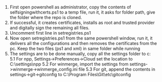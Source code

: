 1. First open powershell as administrator, copy the contents of selfsigningwithcerts.ps1 to a temp file, run it, it asks for folder path, give the folder where the repo is cloned.
2. If successful, it creates certificates, installs as root and trusted provider and digitally sign the remaining all files. 
3. Uncomment first line in setregistries.ps1
4. Now open setregistries.ps1 from the same powershell window, run it, it delivers all the configurations and then removes the certificates from the pc. Keep the two files (ps1 and xml) in same folder while running
5. The settings are to be done manually, copy all the settings folder to c:\
5.1 For npp, Settings->Preferences->Cloud set the location to C:\settings\npp
5.2 For winmerge, import the settings from settings->winmerge->winmerge_config.ini file
5.3 For git, append the contents in settings->git->gitconfig to C:\Program Files\Git\etc\gitconfig 
